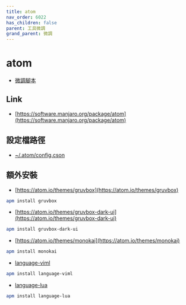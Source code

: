 ```yaml
---
title: atom
nav_order: 6022
has_children: false
parent: 工具微調
grand_parent: 微調
---
```



# atom

* [微調腳本](https://github.com/samwhelp/note-about-manjaro/tree/gh-pages/_demo/adjustment/tool/atom)


## Link

* [https://software.manjaro.org/package/atom](https://software.manjaro.org/package/atom)


## 設定檔路徑

* [~/.atom/config.cson](https://github.com/samwhelp/note-about-manjaro/blob/gh-pages/_demo/adjustment/tool/atom/config/atom/config.cson)


## 額外安裝

* [https://atom.io/themes/gruvbox](https://atom.io/themes/gruvbox)

``` sh
apm install gruvbox
```


* [https://atom.io/themes/gruvbox-dark-ui](https://atom.io/themes/gruvbox-dark-ui)

``` sh
apm install gruvbox-dark-ui
```


* [https://atom.io/themes/monokai](https://atom.io/themes/monokai)

``` sh
apm install monokai
```


* [language-viml](https://atom.io/packages/language-viml)

``` sh
apm install language-viml
```

* [language-lua](https://atom.io/packages/language-lua)

``` sh
apm install language-lua
```
